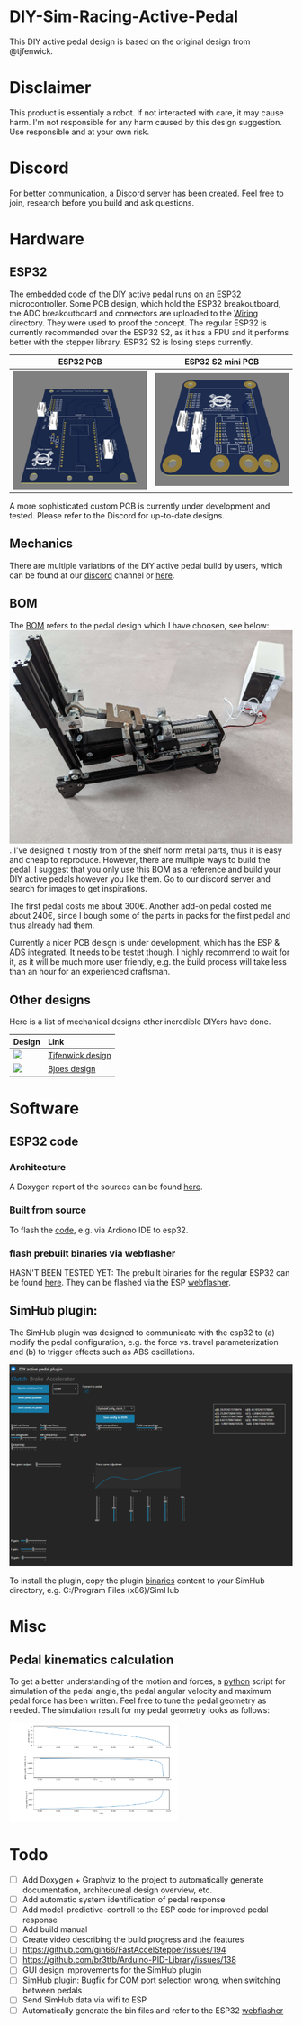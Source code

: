 
# DIY-Sim-Racing-Active-Pedal
This DIY active pedal design is based on the original design from @tjfenwick.



# Disclaimer
This product is essentialy a robot. If not interacted with care, it may cause harm.
I'm not responsible for any harm caused by this design suggestion. Use responsible and at your own risk.  


# Discord
For better communication, a [Discord](https://discord.gg/j8QhD5hCv7) server has been created. 
Feel free to join, research before you build and ask questions.


# Hardware
## ESP32
The embedded code of the DIY active pedal runs on an ESP32 microcontroller. Some PCB design, which hold the ESP32 breakoutboard, the ADC breakoutboard and connectors are uploaded to the [Wiring](Wiring) directory. They were used to proof the concept. 
The regular ESP32 is currently recommended over the ESP32 S2, as it has a FPU and it performs better with the stepper library. ESP32 S2 is losing steps currently.

ESP32 PCB            |  ESP32 S2 mini PCB
:-------------------------:|:-------------------------:
![](Wiring/Esp32/Esp32_PCB_0.png)  |  ![](Wiring/Esp32_s2_mini/Esp32_S2_mini_PCB_0.png)

A more sophisticated custom PCB is currently under development and tested. Please refer to the Discord for up-to-date designs.

## Mechanics
There are multiple variations of the DIY active pedal build by users, which can be found at our [discord](https://discord.gg/j9K5vUuT) channel or [here](#other-designs).

## BOM
The [BOM](BOM.md) refers to the pedal design which I have choosen, see below:
![image](Images/Build_1.jpg).
I've designed it mostly from of the shelf norm metal parts, thus it is easy and cheap to reproduce. However, there are multiple ways to build the pedal. I suggest that you only use this BOM as a reference and build your DIY active pedals however you like them. Go to our discord server and search for images to get inspirations.

The first pedal costs me about 300€. Another add-on pedal costed me about 240€, since I bough some of the parts in packs for the first pedal and thus already had them. 

Currently a nicer PCB deisgn is under development, which has the ESP & ADS integrated. It needs to be testet though. I highly recommend to wait for it, as it will be much more user friendly, e.g. the build process will take less than an hour for an experienced craftsman. 

## Other designs
Here is a list of mechanical designs other incredible DIYers have done. 

| Design           |  Link |
:------------------------- | :-------------------------
|<img src="https://user-images.githubusercontent.com/17485523/231913569-695fcab1-f0bb-4af6-8d90-b1bfaece13bc.png" height="200">  |  [Tjfenwick design](https://github.com/tjfenwick/DIY-Sim-Racing-Active-Pedal)|
|<img src="https://user-images.githubusercontent.com/79850208/261399337-b313371c-9262-416d-a131-44fa269f9557.png" height="200">  |  [Bjoes design](https://github.com/Bjoes/DIY-Active-pedal-mechanical-design)|


  
# Software

## ESP32 code

### Architecture
A Doxygen report of the sources can be found [here](Arduino/html/index.html).

### Built from source
To flash the [code](Arduino/Esp32/Main), e.g. via Ardiono IDE to esp32. 

### flash prebuilt binaries via webflasher
HASN'T BEEN TESTED YET:
The prebuilt binaries for the regular ESP32 can be found [here](Arduino/Esp32/bin). They can be flashed via the ESP [webflasher](https://esp.huhn.me/). 

## SimHub plugin:
The SimHub plugin was designed to communicate with the esp32 to (a) modify the pedal configuration, e.g. the force vs. travel parameterization and (b) to trigger effects such as ABS oscillations.  

![image](SimHubPlugin/Images/SimHubPluginOverview.png)

To install the plugin, copy the plugin [binaries](SimHubPlugin/bin) content to your SimHub directory, e.g. C:/Program Files (x86)/SimHub



# Misc
## Pedal kinematics calculation
To get a better understanding of the motion and forces, a [python](Validation/PedalKinematics/main.py) script for simulation of the pedal angle, the pedal angular velocity and maximum pedal force has been written. Feel free to tune the pedal geometry as needed. The simulation result for my pedal geometry looks as follows:

<img src="Validation/PedalKinematics/pedalKinematics.png" width="300">



# Todo
- [ ] Add Doxygen + Graphviz to the project to automatically generate documentation, architecureal design overview, etc.
- [ ] Add automatic system identification of pedal response
- [ ] Add model-predictive-controll to the ESP code for improved pedal response
- [ ] Add build manual
- [ ] Create video describing the build progress and the features
- [ ] https://github.com/gin66/FastAccelStepper/issues/194
- [ ] https://github.com/br3ttb/Arduino-PID-Library/issues/138
- [ ] GUI design improvements for the SimHub plugin
- [ ] SimHub plugin: Bugfix for COM port selection wrong, when switching between pedals
- [ ] Send SimHub data via wifi to ESP
- [ ] Automatically generate the bin files and refer to the ESP32 [webflasher](https://esp.huhn.me/)
